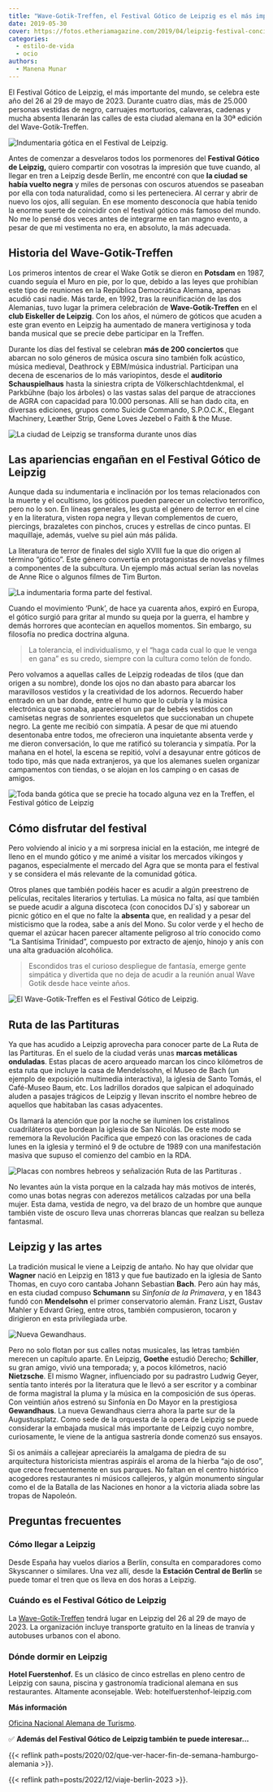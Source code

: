 ```yaml
---
title: "Wave-Gotik-Treffen, el Festival Gótico de Leipzig es el más importante del mundo"
date: 2019-05-30
cover: https://fotos.etheriamagazine.com/2019/04/leipzig-festival-concierto.jpg
categories: 
  - estilo-de-vida
  - ocio
authors: 
  - Manena Munar
---
```


El Festival Gótico de Leipzig, el más importante del mundo, se celebra este año del 26 
al 29 de mayo de 2023. Durante cuatro días, más de 25.000 personas vestidas de negro, 
carruajes mortuorios, calaveras, cadenas y mucha absenta llenarán las calles de esta 
ciudad alemana en la 30ª edición del Wave-Gotik-Treffen. 

![Indumentaria gótica en el Festival de Leipzig.](https://fotos.etheriamagazine.com/2019/04/leipzig-viaje-festival.jpg "Indumentaria gótica en el Festival de Leipzig.")

Antes de comenzar a desvelaros todos los pormenores del **Festival Gótico de Leipzig,** 
quiero compartir con vosotras la impresión que tuve cuando, al llegar en tren a Leipzig 
desde Berlín, me encontré con que **la ciudad se había vuelto negra** y miles de 
personas con oscuros atuendos se paseaban por ella con toda naturalidad, como si les 
perteneciera. Al cerrar y abrir de nuevo los ojos, allí seguían. En ese momento 
desconocía que había tenido la enorme suerte de coincidir con el festival gótico más 
famoso del mundo. No me lo pensé dos veces antes de integrarme en tan magno evento, a 
pesar de que mi vestimenta no era, en absoluto, la más adecuada. 

## Historia del Wave-Gotik-Treffen

Los primeros intentos de crear el Wake Gotik se dieron en **Potsdam** en 1987, cuando 
seguía el Muro en pie, por lo que, debido a las leyes que prohibían este tipo de 
reuniones en la República Democrática Alemana, apenas acudió casi nadie. Más tarde, en 
1992, tras la reunificación de las dos Alemanias, tuvo lugar la primera celebración de 
**Wave-Gotik-Treffen** en el **club Eiskeller de Leipzig**. Con los años, el número de 
góticos que acuden a este gran evento en Leipzig ha aumentado de manera vertiginosa y 
toda banda musical que se precie debe participar en la Treffen. 

Durante los días del festival se celebran **más de 200 conciertos** que abarcan no solo 
géneros de música oscura sino también folk acústico, música medieval, Deathrock y 
EBM/música industrial. Participan una decena de escenarios de lo más variopintos, desde 
el **auditorio Schauspielhaus** hasta la siniestra cripta de Völkerschlachtdenkmal, el 
Parkbühne (bajo los árboles) o las vastas salas del parque de atracciones de AGRA con 
capacidad para 10.000 personas. Allí se han dado cita, en diversas ediciones, grupos 
como Suicide Commando, S.P.O.C.K., Elegant Machinery, Leæther Strip, Gene Loves Jezebel 
o Faith & the Muse. 

![La ciudad de Leipzig se transforma durante unos días](https://fotos.etheriamagazine.com/2019/04/festival-gotico-leipzig.jpg "La ciudad se transforma durante unos días.")

## Las apariencias engañan en el Festival Gótico de Leipzig

Aunque dada su indumentaria e inclinación por los temas relacionados con la muerte y el 
ocultismo, los góticos pueden parecer un colectivo terrorífico, pero no lo son. En 
líneas generales, les gusta el género de terror en el cine y en la literatura, visten 
ropa negra y llevan complementos de cuero, piercings, brazaletes con pinchos, cruces y 
estrellas de cinco puntas. El maquillaje, además, vuelve su piel aún más pálida. 

La literatura de terror de finales del siglo XVIII fue la que dio origen al término 
“gótico”. Este género convertía en protagonistas de novelas y filmes a componentes de la 
subcultura. Un ejemplo más actual serían las novelas de Anne Rice o algunos filmes de 
Tim Burton. 

![La indumentaria forma parte del festival.](https://fotos.etheriamagazine.com/2019/04/festival-leipzig-gotico.jpg "La indumentaria forma parte del festival.")

Cuando el movimiento ‘Punk’, de hace ya cuarenta años, expiró en Europa, el gótico 
surgió para gritar al mundo su queja por la guerra, el hambre y demás horrores que 
acontecían en aquellos momentos. Sin embargo, su filosofía no predica doctrina alguna. 

> La tolerancia, el individualismo, y el “haga cada cual lo que le venga en gana” es su 
> credo, siempre con la cultura como telón de fondo. 

Pero volvamos a aquellas calles de Leipzig rodeadas de tilos (que dan origen a su 
nombre), donde los ojos no dan abasto para abarcar los maravillosos vestidos y la 
creatividad de los adornos. Recuerdo haber entrado en un bar donde, entre el humo que lo 
cubría y la música electrónica que sonaba, aparecieron un par de bebés vestidos con 
camisetas negras de sonrientes esqueletos que succionaban un chupete negro. La gente me 
recibió con simpatía. A pesar de que mi atuendo desentonaba entre todos, me ofrecieron 
una inquietante absenta verde y me dieron conversación, lo que me ratificó su tolerancia 
y simpatía. Por la mañana en el hotel, la escena se repitió, volví a desayunar entre 
góticos de todo tipo, más que nada extranjeros, ya que los alemanes suelen organizar 
campamentos con tiendas, o se alojan en los camping o en casas de amigos. 

![Toda banda gótica que se precie ha tocado alguna vez en la Treffen, el Festival gótico de Leipzig](https://fotos.etheriamagazine.com/2019/04/leipzig-festival-concierto.jpg "Toda banda gótica que se precie ha tocado alguna vez en la Treffen.")

## Cómo disfrutar del festival

Pero volviendo al inicio y a mi sorpresa inicial en la estación, me integré de lleno en 
el mundo gótico y me animé a visitar los mercados vikingos y paganos, especialmente el 
mercado del Agra que se monta para el festival y se considera el más relevante de la 
comunidad gótica. 

Otros planes que también podéis hacer es acudir a algún preestreno de películas, 
recitales literarios y tertulias. La música no falta, así que también se puede acudir a 
alguna discoteca (con conocidos DJ´s) y saborear un picnic gótico en el que no falte la 
**absenta** que, en realidad y a pesar del misticismo que la rodea, sabe a anís del 
Mono. Su color verde y el hecho de quemar el azúcar hacen parecer altamente peligroso al 
trío conocido como “La Santísima Trinidad”, compuesto por extracto de ajenjo, hinojo y 
anís con una alta graduación alcohólica. 

> Escondidos tras el curioso despliegue de fantasía, emerge gente simpática y divertida 
> que no deja de acudir a la reunión anual Wave Gotik desde hace veinte años. 

![El Wave-Gotik-Treffen es el Festival Gótico de Leipzig.](https://fotos.etheriamagazine.com/2019/04/Leipzig-Festival-gotico.jpg "El Wave-Gotik-Treffen se celebra en Leipzig.")

## Ruta de las Partituras

Ya que has acudido a Leipzig aprovecha para conocer parte de La Ruta de las Partituras. 
En el suelo de la ciudad verás unas **marcas metálicas onduladas**. Estas placas de 
acero arqueado marcan los cinco kilómetros de esta ruta que incluye la casa de 
Mendelssohn, el Museo de Bach (un ejemplo de exposición multimedia interactiva), la 
iglesia de Santo Tomás, el Café-Museo Baum, etc. Los ladrillos dorados que salpican el 
adoquinado aluden a pasajes trágicos de Leipzig y llevan inscrito el nombre hebreo de 
aquellos que habitaban las casas adyacentes. 

Os llamará la atención que por la noche se iluminen los cristalinos cuadriláteros que 
bordean la iglesia de San Nicolás. De este modo se rememora la Revolución Pacífica que 
empezó con las oraciones de cada lunes en la iglesia y terminó el 9 de octubre de 1989 
con una manifestación masiva que supuso el comienzo del cambio en la RDA. 

![Placas con nombres hebreos  y señalización Ruta de las Partituras .](https://fotos.etheriamagazine.com/2019/04/leipzig-guia-viaje.jpg "Placas con nombres hebreos (Izq.) y señalización Ruta de las Partituras .")

No levantes aún la vista porque en la calzada hay más motivos de interés, como unas 
botas negras con aderezos metálicos calzadas por una bella mujer. Esta dama, vestida de 
negro, va del brazo de un hombre que aunque también viste de oscuro lleva unas chorreras 
blancas que realzan su belleza fantasmal. 

## Leipzig y las artes

La tradición musical le viene a Leipzig de antaño. No hay que olvidar que **Wagner** 
nació en Leipzig en 1813 y que fue bautizado en la iglesia de Santo Thomas, en cuyo coro 
cantaba Johann Sebastian **Bach**. Pero aún hay más, en esta ciudad compuso **Schumann** 
su _Sinfonía de la Primavera_, y en 1843 fundó con **Mendelsohn** el primer 
conservatorio alemán. Franz Liszt, Gustav Mahler y Edvard Grieg, entre otros, también 
compusieron, tocaron y dirigieron en esta privilegiada urbe. 

![Nueva Gewandhaus.](https://fotos.etheriamagazine.com/2019/04/leipzig-festival-Gewandhaus.jpg "Nueva Gewandhaus.")

Pero no solo flotan por sus calles notas musicales, las letras también merecen un 
capítulo aparte. En Leipzig, **Goethe** estudió Derecho; **Schiller**, su gran amigo, 
vivió una temporada; y, a pocos kilómetros, nació **Nietzsche**. El mismo Wagner, 
influenciado por su padrastro Ludwig Geyer, sentía tanto interés por la literatura que 
le llevó a ser escritor y a combinar de forma magistral la pluma y la música en la 
composición de sus óperas. Con veintiún años estrenó su Sinfonía en Do Mayor en la 
prestigiosa **Gewandhaus**. La nueva Gewandhaus cierra ahora la parte sur de la 
Augustusplatz. Como sede de la orquesta de la opera de Leipzig se puede considerar la 
embajada musical más importante de Leipzig cuyo nombre, curiosamente, le viene de la 
antigua sastrería donde comenzó sus ensayos. 

Si os animáis a callejear apreciaréis la amalgama de piedra de su arquitectura 
historicista mientras aspiráis el aroma de la hierba “ajo de oso”, que crece 
frecuentemente en sus parques. No faltan en el centro histórico acogedores restaurantes 
ni músicos callejeros, y algún monumento singular como el de la Batalla de las Naciones 
en honor a la victoria aliada sobre las tropas de Napoleón. 

## Preguntas frecuentes

### Cómo llegar a Leipzig

Desde España hay vuelos diarios a Berlín, consulta en comparadores como Skyscanner o 
similares. Una vez allí, desde la **Estación Central de Berlín** se puede tomar el tren 
que os lleva en dos horas a Leipzig. 

### Cuándo es el Festival Gótico de Leipzig

La [Wave-Gotik-Treffen](https://www.wave-gotik-treffen.de/english/) tendrá lugar en 
Leipzig del 26 al 29 de mayo de 2023. La organización incluye transporte gratuito en la 
líneas de tranvía y autobuses urbanos con el abono. 

### Dónde dormir en Leipzig

**Hotel Fuerstenhof.** Es un clásico de cinco estrellas en pleno centro de Leipzig con 
sauna, piscina y gastronomía tradicional alemana en sus restaurantes. Altamente 
aconsejable. Web: hotelfuerstenhof-leipzig.com 

**Más información** 

[Oficina Nacional Alemana de Turismo](http://www.germany.travel). 

✅ **Además del Festival Gótico de Leipzig también te puede interesar...** 

{{< reflink path=posts/2020/02/que-ver-hacer-fin-de-semana-hamburgo-alemania >}}. 

{{< reflink path=posts/2022/12/viaje-berlin-2023 >}}.
